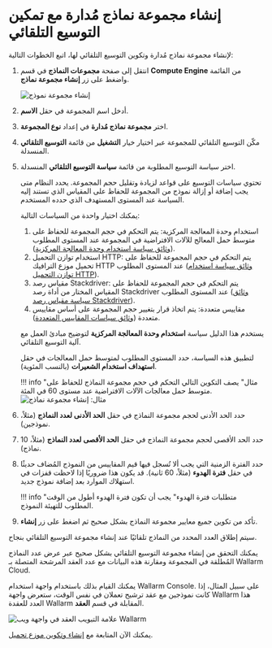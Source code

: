 [img-creating-instance-group]:          ../../../images/installation-gcp/auto-scaling/common/autoscaling-group-guide/create-instance-group.png
[img-create-instance-group-example]:    ../../../images/installation-gcp/auto-scaling/common/autoscaling-group-guide/create-scalable-instance-group.png
[img-checking-nodes-operation]:         ../../../images/cloud-node-status.png

[link-cpu-usage-policy]:                            https://cloud.google.com/compute/docs/autoscaler/scaling-cpu-load-balancing
[link-http-load-balancing-policy]:                  https://cloud.google.com/compute/docs/autoscaler/scaling-cpu-load-balancing#scaling_based_on_https_load_balancing_serving_capacity
[link-stackdriver-monitoring-metric-policy]:        https://cloud.google.com/compute/docs/autoscaler/scaling-stackdriver-monitoring-metrics
[link-multiple-metrics-policy]:                     https://cloud.google.com/compute/docs/autoscaler/multiple-policies
[link-creating-load-balancer]:                      load-balancing-guide.md

# إنشاء مجموعة نماذج مُدارة مع تمكين التوسيع التلقائي

لإنشاء مجموعة نماذج مُدارة وتكوين التوسيع التلقائي لها، اتبع الخطوات التالية:

1. انتقل إلى صفحة **مجموعات النماذج** في قسم **Compute Engine** من القائمة واضغط على زر **إنشاء مجموعة نماذج**.

   ![إنشاء مجموعة نموذج][img-creating-instance-group]

2. أدخل اسم المجموعة في حقل **الاسم**.

3. اختر **مجموعة نماذج مُدارة** في إعداد **نوع المجموعة**.

4. مكّن التوسيع التلقائي للمجموعة عبر اختيار خيار **التشغيل** من قائمة **التوسيع التلقائي** المنسدلة.

5. اختر سياسة التوسيع المطلوبة من قائمة **سياسة التوسيع التلقائي** المنسدلة.
   
   تحتوي سياسات التوسيع على قواعد لزيادة وتقليل حجم المجموعة. يحدد النظام متى يجب إضافة أو إزالة نموذج من المجموعة للحفاظ على المقياس الذي تستند إليه السياسة عند المستوى المستهدف الذي حدده المستخدم.
   
   يمكنك اختيار واحدة من السياسات التالية:
   
   1. استخدام وحدة المعالجة المركزية: يتم التحكم في حجم المجموعة للحفاظ على متوسط حمل المعالج للآلات الافتراضية في المجموعة عند المستوى المطلوب ([وثائق سياسة استخدام وحدة المعالجة المركزية][link-cpu-usage-policy]).
   2. استخدام توازن التحميل HTTP: يتم التحكم في حجم المجموعة للحفاظ على تحميل موزع الترافيك HTTP عند المستوى المطلوب ([وثائق سياسة استخدام توازن التحميل HTTP][link-http-load-balancing-policy]).
   3. مقياس رصد Stackdriver: يتم التحكم في حجم المجموعة للحفاظ على المقياس المختار من أداة رصد Stackdriver عند المستوى المطلوب ([وثائق سياسة مقياس رصد Stackdriver][link-stackdriver-monitoring-metric-policy]).
   4. مقاييس متعددة: يتم اتخاذ قرار بتغيير حجم المجموعة على أساس مقاييس متعددة ([وثائق سياسات المقاييس المتعددة][link-multiple-metrics-policy]).
   
   يستخدم هذا الدليل سياسة **استخدام وحدة المعالجة المركزية** لتوضيح مبادئ العمل مع آلية التوسيع التلقائي.
   
   لتطبيق هذه السياسة، حدد المستوى المطلوب لمتوسط حمل المعالجات في حقل **استهداف استخدام الشعيرات** (بالنسب المئوية).
   
   !!! info "مثال"
       يصف التكوين التالي التحكم في حجم مجموعة النماذج للحفاظ على متوسط حمل معالجات الآلات الافتراضية عند مستوى 60 في المئة.
       ![مثال: إنشاء مجموعة نماذج][img-create-instance-group-example]

6. حدد الحد الأدنى لحجم مجموعة النماذج في حقل **الحد الأدنى لعدد النماذج** (مثلاً، نموذجين).

7. حدد الحد الأقصى لحجم مجموعة النماذج في حقل **الحد الأقصى لعدد النماذج** (مثلاً، 10 نماذج).

8. حدد الفترة الزمنية التي يجب ألا تُسجل فيها قيم المقاييس من النموذج المُضاف حديثًا في حقل **فترة الهدوء** (مثلاً، 60 ثانية). قد يكون هذا ضروريًا إذا لاحظت قفزات في استهلاك الموارد بعد إضافة نموذج جديد.

   !!! info "متطلبات فترة الهدوء"
       يجب أن تكون فترة الهدوء أطول من الوقت المطلوب للتهيئة النموذج.

9. تأكد من تكوين جميع معايير مجموعة النماذج بشكل صحيح ثم اضغط على زر **إنشاء**.

سيتم إطلاق العدد المحدد من النماذج تلقائيًا عند إنشاء مجموعة التوسيع التلقائي بنجاح.

يمكنك التحقق من إنشاء مجموعة التوسيع التلقائي بشكل صحيح عبر عرض عدد النماذج المُطلقة في المجموعة ومقارنة هذه البيانات مع عدد العقد المرشحة المتصلة بـ Wallarm Cloud.

يمكنك القيام بذلك باستخدام واجهة استخدام Wallarm Console. على سبيل المثال، إذا كانت نموذجين مع عقد ترشيح تعملان في نفس الوقت، ستعرض واجهة Wallarm هذا العدد للعقدة Wallarm المقابلة في قسم **العقد**.

![علامة التبويب **العقد** في واجهة ويب Wallarm][img-checking-nodes-operation]

يمكنك الآن المتابعة مع [إنشاء وتكوين موزع تحميل][link-creating-load-balancer].